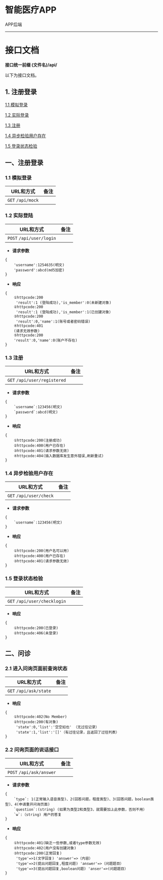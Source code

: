 # 智能医疗APP

APP后端

------

# 接口文档

**接口统一前缀  (文件名)/api/** 

以下为接口文档。

## 1. 注册登录

[1.1 模拟登录](#11-模拟登录)

[1.2 实际登录](#12-实际登录)

[1.3 注册](#13-注册)

[1.4 异步检验用户存在](#14-异步检验用户存在)

[1.5 登录状态检验](#15-登录状态检验)

## 一、注册登录

### 1.1 模拟登录

| URL和方式               | 备注 |
| ----------------------- | ---- |
| `GET` `/api/mock` |      |

### 1.2 实际登陆

| URL和方式               | 备注 |
| ----------------------- | ---- |
| `POST` `/api/user/login` |      |

- **请求参数**
```
{
    'username':1254635(明文)
    'password':abcd(md5加密)
}
```
- **响应**
```
{
    ①httpcode:200
     'result':1 (登陆成功),'is_member':0(未新建对象)
    ②httpcode:200
     'result':1 (登陆成功),'is_member':1(已创建对象）
    ③httpcode:200
     'result':0,'name':1(账号或者密码错误)
    ④httpcode:401
    (请求无效参数)
    ⑤httpcode:200
    'result':0,'name':0(账户不存在)
}
```

### 1.3 注册

| URL和方式               | 备注 |
| ----------------------- | ---- |
| `GET` `/api/user/registered` |      |

- **请求参数**
```
{
    `username`:123456(明文)
    `password`:abcd(明文)
}
```
- **响应**
```
{
    ①httpcode:200(注册成功)
    ②httpcode:400(用户已存在)
    ③httpcode:401(请求参数无效)
    ④httpcode:404(插入数据库发生意外错误,刷新重试)
}
```

### 1.4 异步检验用户存在

| URL和方式               | 备注 |
| ----------------------- | ---- |
| `GET` `/api/user/check` |      |

- **请求参数**
```
{
    `username`:123456(明文)
}
```
- **响应**
```
{
    ①httpcode:200(用户名可以用)
    ②httpcode:400(用户已存在)
    ③httpcode:401(请求参数无效)
}
```

### 1.5 登录状态检验

| URL和方式               | 备注 |
| ----------------------- | ---- |
| `GET` `/api/user/checklogin` |      |

- **响应**
```
{
    ①httpcode:200(已登录)
    ②httpcode:406(未登录)
}
```

## 二、问诊

### 2.1 进入问询页面前查询状态

| URL和方式               | 备注 |
| ----------------------- | ---- |
| `GET` `/api/ask/state` |      |

- **响应**
```
{
    ①httpcode:402(No Member)
    ②httpcode:200(有对象)
     'state':0,'list':'空空如也' （无过往记录）
     'state':1,'list':'[]'（有过往记录，且返回了过往列表）
}
```

### 2.2 问询页面的说话接口

| URL和方式               | 备注 |
| ----------------------- | ---- |
| `POST` `/api/ask/answer` |      |

- **请求参数**
```
{
    `type`: 1(正常输入语音类型)、2(回答问题，程度类型)、3(回答问题，boolean类型)、4(申请重开问询页面)
    `question`:(string) (如果为类型2和类型3，就需要加上此参数，否则不用）
    `w`:（string) 用户的答复
}
```
- **响应**
```
{
    ①httpcode:401(缺乏一些参数,或者type参数无效)
    ②httpcode:402(用户没有创建对象)
    ③httpcode:200(正常回复)
     'type'=>1(文字回复) 'answer'=>（内容）
     'type'=>2(提出问题回复,程度问题) 'answer'=>（问题题目）
     'type'=>3(提出问题回复,boolean问题) 'anser'=>(问题题目）
}
```

